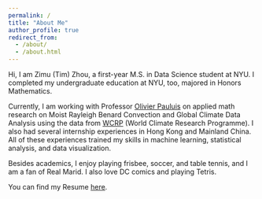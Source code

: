 ```yaml
---
permalink: /
title: "About Me"
author_profile: true
redirect_from: 
  - /about/
  - /about.html
---
```


Hi, I am Zimu (Tim) Zhou, a first-year M.S. in Data Science student at NYU. I completed my undergraduate education at NYU, too, majored in Honors Mathematics.

Currently, I am working with Professor [Olivier Pauluis]( https://wp.nyu.edu/opauluis/) on applied math research on Moist Rayleigh Benard Convection and Global Climate Data Analysis using the data from [WCRP]( https://www.wcrp-climate.org/) (World Climate Research Programme). I also had several internship experiences in Hong Kong and Mainland China. All of these experiences trained my skills in machine learning, statistical analysis, and data visualization.

Besides academics, I enjoy playing frisbee, soccer, and table tennis, and I am a fan of Real Marid. I also love DC comics and playing Tetris.

You can find my Resume [here](../assets/Resume_Actuary.pdf).

